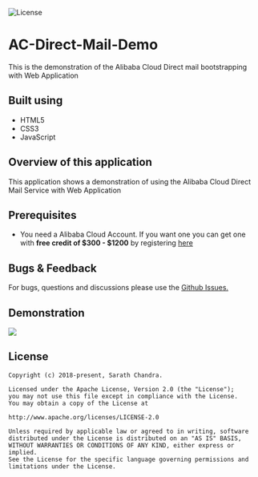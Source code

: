 ![License](https://img.shields.io/badge/License-Apache%202.0-blue.svg?style=for-the-badge)
# AC-Direct-Mail-Demo
This is the demonstration of the Alibaba Cloud Direct mail bootstrapping with Web Application

## Built using

 - HTML5
 - CSS3
 - JavaScript

## Overview of this application
This application shows a demonstration of using the Alibaba Cloud Direct Mail Service with Web Application

## Prerequisites

 - You need a Alibaba Cloud Account. If you want one you can get one with **free credit of $300 - $1200** by registering [here](https://www.alibabacloud.com/referral?referralCode=6qnq3f)

## Bugs & Feedback
For bugs, questions and discussions please use the [Github Issues.](https://github.com/saichandu415/AC-Direct-Mail-Demo/issues)

## Demonstration
<img src="https://github.com/saichandu415/AC-Direct-Mail-Demo/blob/master/DirectMailDemo.gif"/>

## License

    Copyright (c) 2018-present, Sarath Chandra.

    Licensed under the Apache License, Version 2.0 (the "License");
    you may not use this file except in compliance with the License.
    You may obtain a copy of the License at

    http://www.apache.org/licenses/LICENSE-2.0

    Unless required by applicable law or agreed to in writing, software
    distributed under the License is distributed on an "AS IS" BASIS,
    WITHOUT WARRANTIES OR CONDITIONS OF ANY KIND, either express or implied.
    See the License for the specific language governing permissions and
    limitations under the License.
